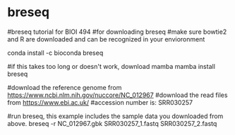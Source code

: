 # breseq
#breseq tutorial for BIOI 494
#for downloading breseq
#make sure bowtie2 and R are downloaded and can be recognized in your envioronment

conda install -c bioconda breseq

#if this takes too long or doesn't work, download mamba
mamba install breseq

#download the reference genome from https://www.ncbi.nlm.nih.gov/nuccore/NC_012967
#download the read files from https://www.ebi.ac.uk/ 
#accession number is: SRR030257
 
#run breseq, this example includes the sample data you downloaded from above. 
breseq -r NC_012967.gbk SRR030257_1.fastq SRR030257_2.fastq
